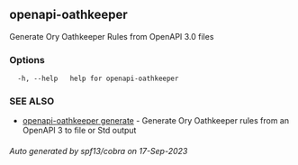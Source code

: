 ## openapi-oathkeeper

Generate Ory Oathkeeper Rules from OpenAPI 3.0 files

### Options

```
  -h, --help   help for openapi-oathkeeper
```

### SEE ALSO

* [openapi-oathkeeper generate](openapi-oathkeeper_generate.md)	 - Generate Ory Oathkeeper rules from an OpenAPI 3 to file or Std output

###### Auto generated by spf13/cobra on 17-Sep-2023
